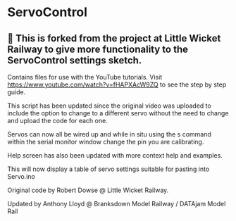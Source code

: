 # ServoControl

## 🍴 This is forked from the project at Little Wicket Railway to give more functionality to the ServoControl settings sketch.

Contains files for use with the YouTube tutorials.
Visit https://www.youtube.com/watch?v=fHAPXAcW9ZQ to see the step by step guide.

This script has been updated since the original video was uploaded to include the option
to change to a different servo without the need to change and upload the code for each one.

Servos can now all be wired up and while in situ using the <num>s command within the
serial monitor window change the pin you are calibrating.

Help screen has also been updated with more context help and examples.
  
This will now display a table of servo settings suitable for pasting into Servo.ino

Original code by Robert Dowse @ Little Wicket Railway.
  
Updated by Anthony Lloyd @ Branksdown Model Railway / DATAjam Model Rail
